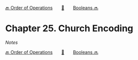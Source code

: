 [🔙 Order of Operations][previous-chapter]&nbsp;&nbsp;&nbsp;&nbsp;&nbsp;&nbsp;&nbsp;[🏡][readme]&nbsp;&nbsp;&nbsp;&nbsp;&nbsp;&nbsp;&nbsp;[Booleans 🔜][upcoming-chapter]

# Chapter 25. Church Encoding

_Notes_

[🔙 Order of Operations][previous-chapter]&nbsp;&nbsp;&nbsp;&nbsp;&nbsp;&nbsp;&nbsp;[🏡][readme]&nbsp;&nbsp;&nbsp;&nbsp;&nbsp;&nbsp;&nbsp;[Booleans 🔜][upcoming-chapter]

[readme]: README.md
[previous-chapter]: ch024-order-of-operations.md
[upcoming-chapter]: ch026-booleans.md